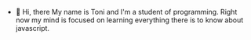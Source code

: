 - 👋 Hi, there
My name is Toni and I'm a student of programming.
Right now my mind is focused on learning everything there is to know about javascript.




<!---
c0ras/c0ras is a ✨ special ✨ repository because its `README.md` (this file) appears on your GitHub profile.
You can click the Preview link to take a look at your changes.
--->
